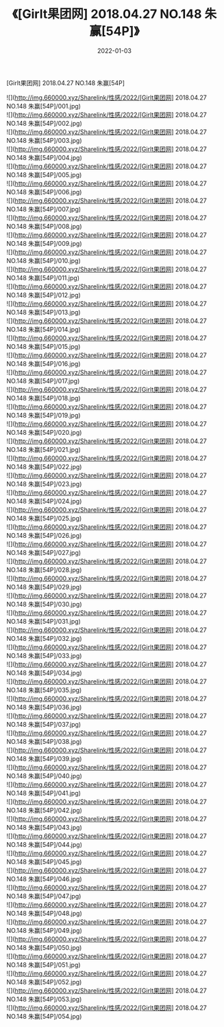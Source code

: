 ﻿---
layout: post
title:  《[Girlt果团网] 2018.04.27 NO.148 朱赢[54P]》
date:   2022-01-03
img: http://img.660000.xyz/Sharelink/性感/2022/[Girlt果团网] 2018.04.27 NO.148 朱赢[54P]/000.jpg
categories: [美女, 清纯, 唯美]
---

[Girlt果团网] 2018.04.27 NO.148 朱赢[54P]

  ![](http://img.660000.xyz/Sharelink/性感/2022/[Girlt果团网] 2018.04.27 NO.148 朱赢[54P]/001.jpg) <br> ![](http://img.660000.xyz/Sharelink/性感/2022/[Girlt果团网] 2018.04.27 NO.148 朱赢[54P]/002.jpg) <br> ![](http://img.660000.xyz/Sharelink/性感/2022/[Girlt果团网] 2018.04.27 NO.148 朱赢[54P]/003.jpg) <br> ![](http://img.660000.xyz/Sharelink/性感/2022/[Girlt果团网] 2018.04.27 NO.148 朱赢[54P]/004.jpg) <br> ![](http://img.660000.xyz/Sharelink/性感/2022/[Girlt果团网] 2018.04.27 NO.148 朱赢[54P]/005.jpg) <br> ![](http://img.660000.xyz/Sharelink/性感/2022/[Girlt果团网] 2018.04.27 NO.148 朱赢[54P]/006.jpg) <br> ![](http://img.660000.xyz/Sharelink/性感/2022/[Girlt果团网] 2018.04.27 NO.148 朱赢[54P]/007.jpg) <br> ![](http://img.660000.xyz/Sharelink/性感/2022/[Girlt果团网] 2018.04.27 NO.148 朱赢[54P]/008.jpg) <br> ![](http://img.660000.xyz/Sharelink/性感/2022/[Girlt果团网] 2018.04.27 NO.148 朱赢[54P]/009.jpg) <br> ![](http://img.660000.xyz/Sharelink/性感/2022/[Girlt果团网] 2018.04.27 NO.148 朱赢[54P]/010.jpg) <br> ![](http://img.660000.xyz/Sharelink/性感/2022/[Girlt果团网] 2018.04.27 NO.148 朱赢[54P]/011.jpg) <br> ![](http://img.660000.xyz/Sharelink/性感/2022/[Girlt果团网] 2018.04.27 NO.148 朱赢[54P]/012.jpg) <br> ![](http://img.660000.xyz/Sharelink/性感/2022/[Girlt果团网] 2018.04.27 NO.148 朱赢[54P]/013.jpg) <br> ![](http://img.660000.xyz/Sharelink/性感/2022/[Girlt果团网] 2018.04.27 NO.148 朱赢[54P]/014.jpg) <br> ![](http://img.660000.xyz/Sharelink/性感/2022/[Girlt果团网] 2018.04.27 NO.148 朱赢[54P]/015.jpg) <br> ![](http://img.660000.xyz/Sharelink/性感/2022/[Girlt果团网] 2018.04.27 NO.148 朱赢[54P]/016.jpg) <br> ![](http://img.660000.xyz/Sharelink/性感/2022/[Girlt果团网] 2018.04.27 NO.148 朱赢[54P]/017.jpg) <br> ![](http://img.660000.xyz/Sharelink/性感/2022/[Girlt果团网] 2018.04.27 NO.148 朱赢[54P]/018.jpg) <br> ![](http://img.660000.xyz/Sharelink/性感/2022/[Girlt果团网] 2018.04.27 NO.148 朱赢[54P]/019.jpg) <br> ![](http://img.660000.xyz/Sharelink/性感/2022/[Girlt果团网] 2018.04.27 NO.148 朱赢[54P]/020.jpg) <br> ![](http://img.660000.xyz/Sharelink/性感/2022/[Girlt果团网] 2018.04.27 NO.148 朱赢[54P]/021.jpg) <br> ![](http://img.660000.xyz/Sharelink/性感/2022/[Girlt果团网] 2018.04.27 NO.148 朱赢[54P]/022.jpg) <br> ![](http://img.660000.xyz/Sharelink/性感/2022/[Girlt果团网] 2018.04.27 NO.148 朱赢[54P]/023.jpg) <br> ![](http://img.660000.xyz/Sharelink/性感/2022/[Girlt果团网] 2018.04.27 NO.148 朱赢[54P]/024.jpg) <br> ![](http://img.660000.xyz/Sharelink/性感/2022/[Girlt果团网] 2018.04.27 NO.148 朱赢[54P]/025.jpg) <br> ![](http://img.660000.xyz/Sharelink/性感/2022/[Girlt果团网] 2018.04.27 NO.148 朱赢[54P]/026.jpg) <br> ![](http://img.660000.xyz/Sharelink/性感/2022/[Girlt果团网] 2018.04.27 NO.148 朱赢[54P]/027.jpg) <br> ![](http://img.660000.xyz/Sharelink/性感/2022/[Girlt果团网] 2018.04.27 NO.148 朱赢[54P]/028.jpg) <br> ![](http://img.660000.xyz/Sharelink/性感/2022/[Girlt果团网] 2018.04.27 NO.148 朱赢[54P]/029.jpg) <br> ![](http://img.660000.xyz/Sharelink/性感/2022/[Girlt果团网] 2018.04.27 NO.148 朱赢[54P]/030.jpg) <br> ![](http://img.660000.xyz/Sharelink/性感/2022/[Girlt果团网] 2018.04.27 NO.148 朱赢[54P]/031.jpg) <br> ![](http://img.660000.xyz/Sharelink/性感/2022/[Girlt果团网] 2018.04.27 NO.148 朱赢[54P]/032.jpg) <br> ![](http://img.660000.xyz/Sharelink/性感/2022/[Girlt果团网] 2018.04.27 NO.148 朱赢[54P]/033.jpg) <br> ![](http://img.660000.xyz/Sharelink/性感/2022/[Girlt果团网] 2018.04.27 NO.148 朱赢[54P]/034.jpg) <br> ![](http://img.660000.xyz/Sharelink/性感/2022/[Girlt果团网] 2018.04.27 NO.148 朱赢[54P]/035.jpg) <br> ![](http://img.660000.xyz/Sharelink/性感/2022/[Girlt果团网] 2018.04.27 NO.148 朱赢[54P]/036.jpg) <br> ![](http://img.660000.xyz/Sharelink/性感/2022/[Girlt果团网] 2018.04.27 NO.148 朱赢[54P]/037.jpg) <br> ![](http://img.660000.xyz/Sharelink/性感/2022/[Girlt果团网] 2018.04.27 NO.148 朱赢[54P]/038.jpg) <br> ![](http://img.660000.xyz/Sharelink/性感/2022/[Girlt果团网] 2018.04.27 NO.148 朱赢[54P]/039.jpg) <br> ![](http://img.660000.xyz/Sharelink/性感/2022/[Girlt果团网] 2018.04.27 NO.148 朱赢[54P]/040.jpg) <br> ![](http://img.660000.xyz/Sharelink/性感/2022/[Girlt果团网] 2018.04.27 NO.148 朱赢[54P]/041.jpg) <br> ![](http://img.660000.xyz/Sharelink/性感/2022/[Girlt果团网] 2018.04.27 NO.148 朱赢[54P]/042.jpg) <br> ![](http://img.660000.xyz/Sharelink/性感/2022/[Girlt果团网] 2018.04.27 NO.148 朱赢[54P]/043.jpg) <br> ![](http://img.660000.xyz/Sharelink/性感/2022/[Girlt果团网] 2018.04.27 NO.148 朱赢[54P]/044.jpg) <br> ![](http://img.660000.xyz/Sharelink/性感/2022/[Girlt果团网] 2018.04.27 NO.148 朱赢[54P]/045.jpg) <br> ![](http://img.660000.xyz/Sharelink/性感/2022/[Girlt果团网] 2018.04.27 NO.148 朱赢[54P]/046.jpg) <br> ![](http://img.660000.xyz/Sharelink/性感/2022/[Girlt果团网] 2018.04.27 NO.148 朱赢[54P]/047.jpg) <br> ![](http://img.660000.xyz/Sharelink/性感/2022/[Girlt果团网] 2018.04.27 NO.148 朱赢[54P]/048.jpg) <br> ![](http://img.660000.xyz/Sharelink/性感/2022/[Girlt果团网] 2018.04.27 NO.148 朱赢[54P]/049.jpg) <br> ![](http://img.660000.xyz/Sharelink/性感/2022/[Girlt果团网] 2018.04.27 NO.148 朱赢[54P]/050.jpg) <br> ![](http://img.660000.xyz/Sharelink/性感/2022/[Girlt果团网] 2018.04.27 NO.148 朱赢[54P]/051.jpg) <br> ![](http://img.660000.xyz/Sharelink/性感/2022/[Girlt果团网] 2018.04.27 NO.148 朱赢[54P]/052.jpg) <br> ![](http://img.660000.xyz/Sharelink/性感/2022/[Girlt果团网] 2018.04.27 NO.148 朱赢[54P]/053.jpg) <br> ![](http://img.660000.xyz/Sharelink/性感/2022/[Girlt果团网] 2018.04.27 NO.148 朱赢[54P]/054.jpg) <br>